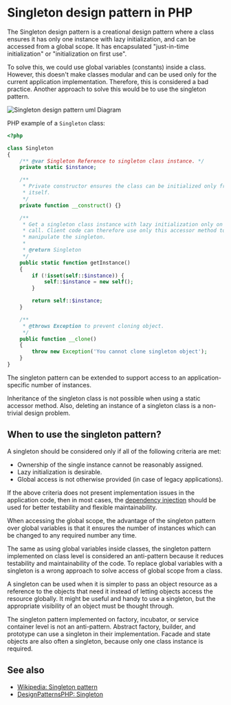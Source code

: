 # Singleton design pattern in PHP

The Singleton design pattern is a creational design pattern where a class
ensures it has only one instance with lazy initialization, and can be accessed
from a global scope. It has encapsulated "just-in-time initialization" or
"initialization on first use".

To solve this, we could use global variables (constants) inside a class.
However, this doesn't make classes modular and can be used only for the current
application implementation. Therefore, this is considered a bad practice.
Another approach to solve this would be to use the singleton pattern.

![Singleton design pattern uml Diagram](https://raw.githubusercontent.com/phpearth/PHP.earth/master/assets/images/oop/design-patterns/creational/singleton.png "Singleton Design Pattern UML Diagram")

PHP example of a `Singleton` class:

```php
<?php

class Singleton
{
    /** @var Singleton Reference to singleton class instance. */
    private static $instance;

    /**
     * Private constructor ensures the class can be initialized only from
     * itself.
     */
    private function __construct() {}

    /**
     * Get a singleton class instance with lazy initialization only on first
     * call. Client code can therefore use only this accessor method to
     * manipulate the singleton.
     *
     * @return Singleton
     */
    public static function getInstance()
    {
        if (!isset(self::$instance)) {
            self::$instance = new self();
        }

        return self::$instance;
    }

    /**
     * @throws Exception to prevent cloning object.
     */
    public function __clone()
    {
        throw new Exception('You cannot clone singleton object');
    }
}
```

The singleton pattern can be extended to support access to an
application-specific number of instances.

Inheritance of the singleton class is not possible when using a static
accessor method. Also, deleting an instance of a singleton class is a
non-trivial design problem.

## When to use the singleton pattern?

A singleton should be considered only if all of the following criteria are met:

* Ownership of the single instance cannot be reasonably assigned.
* Lazy initialization is desirable.
* Global access is not otherwise provided (in case of legacy applications).

If the above criteria does not present implementation issues in the application
code, then in most cases, the [dependency injection](/php/ref/oop/design-patterns/dependency-injection.md)
should be used for better testability and flexible maintainability.

When accessing the global scope, the advantage of the singleton pattern over
global variables is that it ensures the number of instances which can be
changed to any required number any time.

The same as using global variables inside classes, the singleton pattern
implemented on class level is considered an anti-pattern because it reduces
testability and maintainability of the code. To replace global variables with a
singleton is a wrong approach to solve access of global scope from a class.

A singleton can be used when it is simpler to pass an object resource as a
reference to the objects that need it instead of letting objects access the
resource globally. It might be useful and handy to use a singleton, but the
appropriate visibility of an object must be thought through.

The singleton pattern implemented on factory, incubator, or service container
level is not an anti-pattern. Abstract factory, builder, and prototype can use
a singleton in their implementation. Facade and state objects are also often
a singleton, because only one class instance is required.

## See also

* [Wikipedia: Singleton pattern](https://en.wikipedia.org/wiki/Singleton_pattern)
* [DesignPatternsPHP: Singleton](https://designpatternsphp.readthedocs.io/en/latest/Creational/Singleton/README.html)
